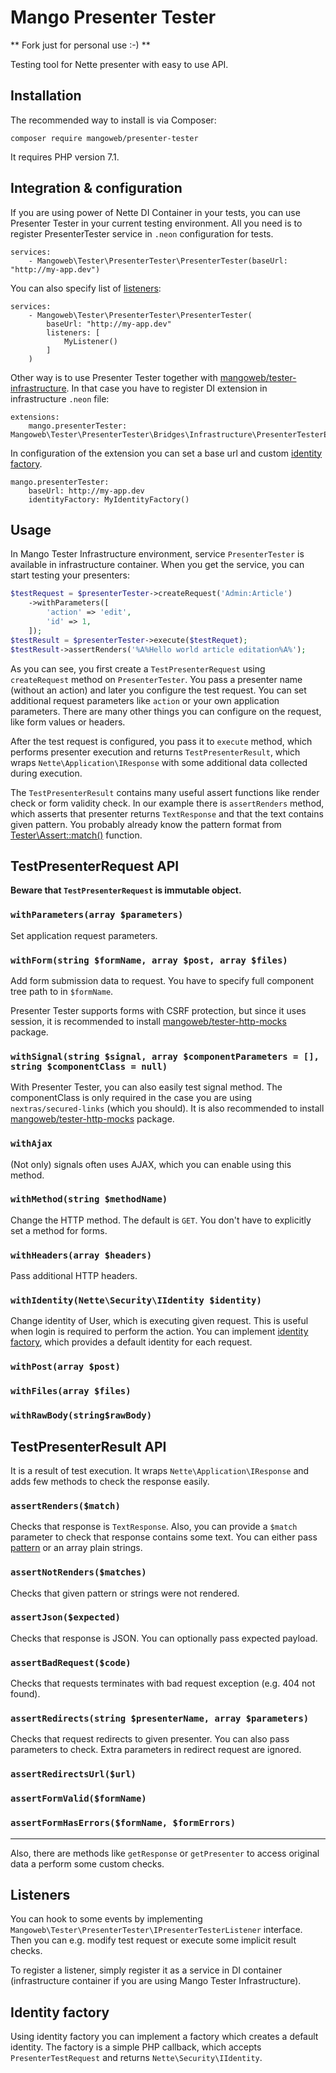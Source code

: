 Mango Presenter Tester
======
** Fork just for personal use :-) **


Testing tool for Nette presenter with easy to use API.

Installation
----

The recommended way to install is via Composer:

```
composer require mangoweb/presenter-tester
```

It requires PHP version 7.1.

Integration & configuration
-----

If you are using power of Nette DI Container in your tests, you can use Presenter Tester in your current testing environment. All you need is to register PresenterTester service in `.neon` configuration for tests.

```neon
services:
	- Mangoweb\Tester\PresenterTester\PresenterTester(baseUrl: "http://my-app.dev")
```

You can also specify list of [listeners](#listeners):

```neon
services:
	- Mangoweb\Tester\PresenterTester\PresenterTester(
		baseUrl: "http://my-app.dev"
		listeners: [
			MyListener()
		]
	)
```

Other way is to use Presenter Tester together with [mangoweb/tester-infrastructure](https://github.com/mangoweb-backend/tester-infrastructure). In that case you have to register DI extension in infrastructure `.neon` file:

```
extensions:
	mango.presenterTester: Mangoweb\Tester\PresenterTester\Bridges\Infrastructure\PresenterTesterExtension
```

In configuration of the extension you can set a base url and custom [identity factory](#identity-factory).

```
mango.presenterTester:
	baseUrl: http://my-app.dev
	identityFactory: MyIdentityFactory()
```

Usage
----

In Mango Tester Infrastructure environment, service `PresenterTester` is available in infrastructure container. When you get the service, you can start testing your presenters:

```php
$testRequest = $presenterTester->createRequest('Admin:Article')
	->withParameters([
		'action' => 'edit',
		'id' => 1,
	]);
$testResult = $presenterTester->execute($testRequet);
$testResult->assertRenders('%A%Hello world article editation%A%');
```

As you can see, you first create a `TestPresenterRequest` using `createRequest` method on `PresenterTester`. You pass a presenter name (without an action) and later you configure the test request. You can set additional request parameters like `action` or your own application parameters. There are many other things you can configure on the request, like form values or headers.

After the test request is configured, you pass it to `execute` method, which performs presenter execution and returns `TestPresenterResult`, which wraps `Nette\Application\IResponse` with some additional data collected during execution.

The `TestPresenterResult` contains many useful assert functions like render check or form validity check. In our example there is `assertRenders` method, which asserts that presenter returns `TextResponse` and that the text contains given pattern. You probably already know the pattern format from [Tester\Assert::match()](https://tester.nette.org/en/writing-tests#toc-assert-match) function.

TestPresenterRequest API
-----

**Beware that ``TestPresenterRequest`` is immutable object.**

### `withParameters(array $parameters)`
Set application request parameters.

### `withForm(string $formName, array $post, array $files)`
Add form submission data to request. You have to specify full component tree path to in `$formName`.

Presenter Tester supports forms with CSRF protection, but since it uses session, it is recommended to install [mangoweb/tester-http-mocks](https://github.com/mangoweb-backend/tester-http-mocks) package.

### `withSignal(string $signal, array $componentParameters = [], string $componentClass = null)`
With Presenter Tester, you can also easily test signal method. The componentClass is only required in the case you are using `nextras/secured-links` (which you should). It is also recommended to install [mangoweb/tester-http-mocks](https://github.com/mangoweb-backend/tester-http-mocks) package.

### `withAjax`
(Not only) signals often uses AJAX, which you can enable using this method.

### `withMethod(string $methodName)`
Change the HTTP method. The default is `GET`. You don't have to explicitly set a method for forms.

### `withHeaders(array $headers)`
Pass additional HTTP headers.

### `withIdentity(Nette\Security\IIdentity $identity)`
Change identity of User, which is executing given request. This is useful when login is required to perform the action. You can implement [identity factory](#identity-factory), which provides a default identity for each request.

### `withPost(array $post)`
### `withFiles(array $files)`
### `withRawBody(string$rawBody)`

TestPresenterResult API
------
It is a result of test execution. It wraps `Nette\Application\IResponse` and adds few methods to check the response easily.

### `assertRenders($match)`
Checks that response is `TextResponse`. Also, you can provide a `$match` parameter to check that response contains some text. You can either pass [pattern](https://tester.nette.org/en/writing-tests#toc-assert-match) or an array plain strings.

### `assertNotRenders($matches)`
Checks that given pattern or strings were not rendered.

### `assertJson($expected)`
Checks that response is JSON. You can optionally pass expected payload.

### `assertBadRequest($code)`
Checks that requests terminates with bad request exception (e.g. 404 not found).

### `assertRedirects(string $presenterName, array $parameters)`
Checks that request redirects to given presenter. You can also pass parameters to check. Extra parameters in redirect request are ignored.

### `assertRedirectsUrl($url)`
### `assertFormValid($formName)`
### `assertFormHasErrors($formName, $formErrors)`

-----
Also, there are methods like `getResponse` or `getPresenter` to access original data a perform some custom checks.



Listeners
----

You can hook to some events by implementing `Mangoweb\Tester\PresenterTester\IPresenterTesterListener` interface. Then you can e.g. modify test request or execute some implicit result checks.

To register a listener, simply register it as a service in DI container (infrastructure container if you are using Mango Tester Infrastructure).

Identity factory
----

Using identity factory you can implement a factory which creates a default identity. The factory is a simple PHP callback, which accepts `PresenterTestRequest` and returns `Nette\Security\IIdentity`.
